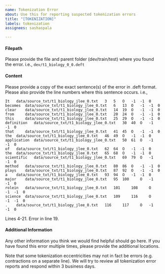 ```yaml
---
name: Tokenization Error
about: Use this for reporting suspected tokenization errors
title: "[TOKENIZATION]"
labels: tokenization
assignees: sashaspala

---
```


#### Filepath ####
Please provide the file and parent folder (dev/train/test) where you found the error.
i.e., `dev/t1_biology_0_0.deft`
#### Content ####
Please provide a copy of the exact sentence(s) of the error in .deft format. Please also provide the line numbers where this sentence occurs.
i.e.,
```
It	 data/source_txt/t1_biology_jlee_0.txt	 3	 5	 O	 -1	 -1	 0
becomes	 data/source_txt/t1_biology_jlee_0.txt	 6	 13	 O	 -1	 -1	 0
clear	 data/source_txt/t1_biology_jlee_0.txt	 14	 19	 O	 -1	 -1	 0
from	 data/source_txt/t1_biology_jlee_0.txt	 20	 24	 O	 -1	 -1	 0
this	 data/source_txt/t1_biology_jlee_0.txt	 25	 29	 O	 -1	 -1	 0
definition	 data/source_txt/t1_biology_jlee_0.txt	 30	 40	 O	 -1	 -1	 0
that	 data/source_txt/t1_biology_jlee_0.txt	 41	 45	 O	 -1	 -1	 0
the	 data/source_txt/t1_biology_jlee_0.txt	 46	 49	 O	 -1	 -1	 0
application	 data/source_txt/t1_biology_jlee_0.txt	 50	 61	 O	 -1	 -1	 0
of	 data/source_txt/t1_biology_jlee_0.txt	 62	 64	 O	 -1	 -1	 0
the	 data/source_txt/t1_biology_jlee_0.txt	 65	 68	 O	 -1	 -1	 0
scientific	 data/source_txt/t1_biology_jlee_0.txt	 69	 79	 O	 -1	 -1	 0
method	 data/source_txt/t1_biology_jlee_0.txt	 80	 86	 O	 -1	 -1	 0
plays	 data/source_txt/t1_biology_jlee_0.txt	 87	 92	 O	 -1	 -1	 0
a	 data/source_txt/t1_biology_jlee_0.txt	 93	 94	 O	 -1	 -1	 0
major	 data/source_txt/t1_biology_jlee_0.txt	 95	 100	 O	 -1	 -1	 0
rolein	 data/source_txt/t1_biology_jlee_0.txt	 101	 108	 O	 -1	 -1	 0
science	 data/source_txt/t1_biology_jlee_0.txt	 109	 116	 O	 -1	 -1	 0
.	 data/source_txt/t1_biology_jlee_0.txt	 116	 117	 O	 -1	 -1	 0
```
Lines 4-21. Error in line 19.

#### Additional Information ####
Any other information you think we would find helpful should go here. If you have found this error multiple times, please provide the additional locations. 

Note that some tokenization eccentricities may not in fact be errors (e.g. contractions on a separate line). We will try to review all tokenization error reports and respond within 3 business days.
